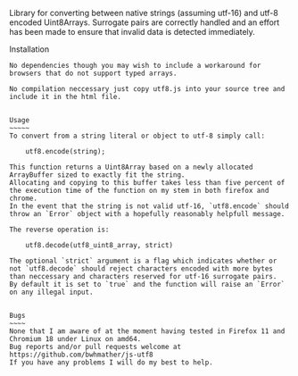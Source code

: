 Library for converting between native strings (assuming utf-16) and utf-8 encoded Uint8Arrays.
Surrogate pairs are correctly handled and an effort has been made to ensure that invalid data is detected immediately.


Installation
~~~~~~~~~~~~
No dependencies though you may wish to include a workaround for browsers that do not support typed arrays.

No compilation neccessary just copy utf8.js into your source tree and include it in the html file.


Usage
~~~~~
To convert from a string literal or object to utf-8 simply call:

    utf8.encode(string);

This function returns a Uint8Array based on a newly allocated ArrayBuffer sized to exactly fit the string.
Allocating and copying to this buffer takes less than five percent of the execution time of the function on my stem in both firefox and chrome.
In the event that the string is not valid utf-16, `utf8.encode` should throw an `Error` object with a hopefully reasonably helpfull message.

The reverse operation is:

    utf8.decode(utf8_uint8_array, strict)

The optional `strict` argument is a flag which indicates whether or not `utf8.decode` should reject characters encoded with more bytes than neccessary and characters reserved for utf-16 surrogate pairs.
By default it is set to `true` and the function will raise an `Error` on any illegal input.


Bugs
~~~~
None that I am aware of at the moment having tested in Firefox 11 and Chromium 18 under Linux on amd64.
Bug reports and/or pull requests welcome at https://github.com/bwhmather/js-utf8
If you have any problems I will do my best to help.

